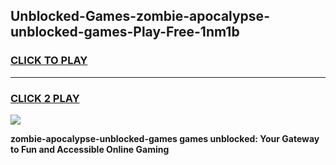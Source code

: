 
## Unblocked-Games-zombie-apocalypse-unblocked-games-Play-Free-1nm1b
<h3>
<a href="https://premium76.site?title=zombie-apocalypse-unblocked-games&ref=18A1">CLICK TO PLAY</a></h3>
<hr>

<h3>
<a href="https://premium76.site?title=zombie-apocalypse-unblocked-games&ref=18A1">CLICK 2 PLAY</a>
  
</h3>

<a href="https://premium76.site?title=zombie-apocalypse-unblocked-games&ref=18A1"><img src="https://clearcache.store/games.png"></a>


**zombie-apocalypse-unblocked-games games unblocked: Your Gateway to Fun and Accessible Online Gaming**
